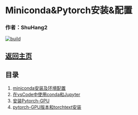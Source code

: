 # Miniconda&Pytorch安装&配置

### 作者：ShuHang2
[![build](https://github.com/Anduin2017/HowToCook/actions/workflows/build.yml/badge.svg)](https://github.com/ShuHang2/ShuHang2.github.io)

## [返回主页](../README.md)

## 目录

1. [miniconda安装及环境配置](1.miniconda安装及环境配置.md)
2. [在vsCode中使用conda和Jupyter](2.在vsCode中使用conda和Jupyter.md)
3. [安装Pytorch-GPU](3.安装Pytorch-GPU.md)
4. [pytorch-GPU版本和torchtext安装](4.pytorch-GPU版本和torchtext%20安装.md)